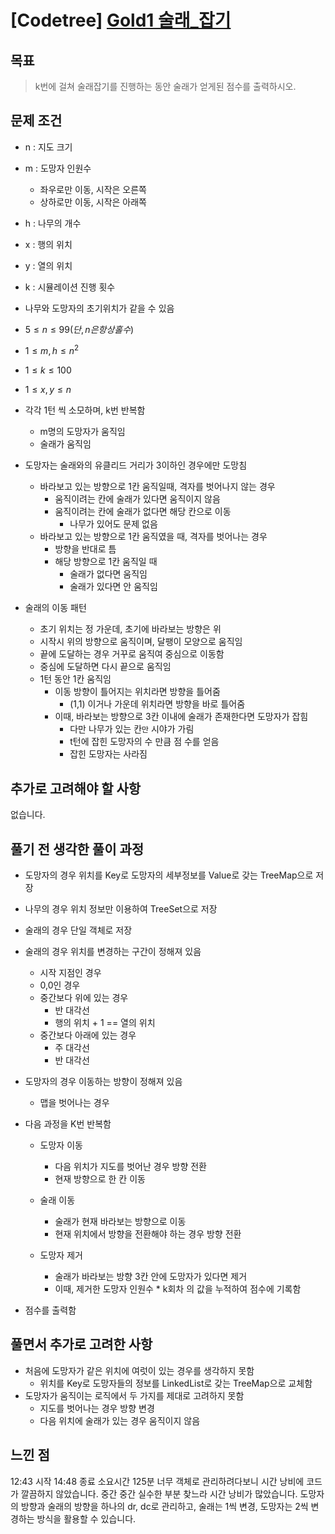 # [Codetree] [Gold1 술래_잡기](https://www.codetree.ai/training-field/frequent-problems/pacman/description?page=3&pageSize=20)

## 목표
> k번에 걸쳐 술래잡기를 진행하는 동안 술래가 얻게된 점수를 출력하시오.

## 문제 조건
* n : 지도 크기
* m : 도망자 인원수
  * 좌우로만 이동, 시작은 오른쪽
  * 상하로만 이동, 시작은 아래쪽
* h : 나무의 개수
* x : 행의 위치
* y : 열의 위치
* k : 시뮬레이션 진행 횟수
* 나무와 도망자의 초기위치가 같을 수 있음

* $5 \leq n \leq 99 (단, n은 항상 홀수)$
* $1 \leq m, h \leq n^{2}$
* $1 \leq k \leq 100$
* $1 \leq x, y \leq n$

* 각각 1턴 씩 소모하며, k번 반복함
  * m명의 도망자가 움직임
  * 술래가 움직임
* 도망자는 술래와의 유클리드 거리가 3이하인 경우에만 도망침
  * 바라보고 있는 방향으로 1칸 움직일때, 격자를 벗어나지 않는 경우
    * 움직이려는 칸에 술래가 있다면 움직이지 않음
    * 움직이려는 칸에 술래가 없다면 해당 칸으로 이동
      * 나무가 있어도 문제 없음
  * 바라보고 있는 방향으로 1칸 움직였을 때, 격자를 벗어나는 경우
    * 방향을 반대로 틈
    * 해당 방향으로 1칸 움직일 때
      * 술래가 없다면 움직임
      * 술래가 있다면 안 움직임
* 술래의 이동 패턴
  * 초기 위치는 정 가운데, 초기에 바라보는 방향은 위
  * 시작시 위의 방향으로 움직이며, 달팽이 모양으로 움직임
  * 끝에 도달하는 경우 거꾸로 움직여 중심으로 이동함
  * 중심에 도달하면 다시 끝으로 움직임
  * 1턴 동안 1칸 움직임
    * 이동 방향이 틀어지는 위치라면 방향을 틀어줌
      * (1,1) 이거나 가운데 위치라면 방향을 바로 틀어줌
    * 이때, 바라보는 방향으로 3칸 이내에 술래가 존재한다면 도망자가 잡힘
      * 다만 나무가 있는 칸`만` 시야가 가림
      * t턴에 잡힌 도망자의 수 만큼 점 수를 얻음
      * 잡힌 도망자는 사라짐


## 추가로 고려해야 할 사항
없습니다.

## 풀기 전 생각한 풀이 과정
* 도망자의 경우 위치를 Key로 도망자의 세부정보를 Value로 갖는 TreeMap으로 저장
* 나무의 경우 위치 정보만 이용하여 TreeSet으로 저장
* 술래의 경우 단일 객체로 저장

* 술래의 경우 위치를 변경하는 구간이 정해져 있음
  * 시작 지점인 경우 
  * 0,0인 경우
  * 중간보다 위에 있는 경우
    * 반 대각선
    * 행의 위치 + 1 == 열의 위치
  * 중간보다 아래에 있는 경우
    * 주 대각선
    * 반 대각선

* 도망자의 경우 이동하는 방향이 정해져 있음
  * 맵을 벗어나는 경우

* 다음 과정을 K번 반복함
  * 도망자 이동
    * 다음 위치가 지도를 벗어난 경우 방향 전환
    * 현재 방향으로 한 칸 이동

  * 술래 이동
    * 술래가 현재 바라보는 방향으로 이동
    * 현재 위치에서 방향을 전환해야 하는 경우 방향 전환
    
  * 도망자 제거
    * 술래가 바라보는 방향 3칸 안에 도망자가 있다면 제거
    * 이때, 제거한 도망자 인원수 * k회차 의 값을 누적하여 점수에 기록함
    
* 점수를 출력함

## 풀면서 추가로 고려한 사항
* 처음에 도망자가 같은 위치에 여럿이 있는 경우를 생각하지 못함
  * 위치를 Key로 도망자들의 정보를 LinkedList로 갖는 TreeMap으로 교체함
* 도망자가 움직이는 로직에서 두 가지를 제대로 고려하지 못함
  * 지도를 벗어나는 경우 방향 변경
  * 다음 위치에 술래가 있는 경우 움직이지 않음 

## 느낀 점
12:43 시작
14:48 종료
소요시간 125분
너무 객체로 관리하려다보니 시간 낭비에 코드가 깔끔하지 않았습니다.
중간 중간 실수한 부분 찾느라 시간 낭비가 많았습니다.
도망자의 방향과 술래의 방향을 하나의 dr, dc로 관리하고, 술래는 1씩 변경, 도망자는 2씩 변경하는 방식을 활용할 수 있습니다.
